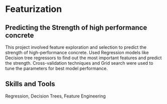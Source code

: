 # Featurization

## Predicting the Strength of high performance concrete

This project involved feature exploration and selection to predict the strength of high-performance concrete. Used Regression models like Decision tree regressors to find out the most important features and predict the strength. Cross-validation techniques and Grid search were used to tune the parameters for best model performance.

## Skills and Tools

Regression, Decision Trees, Feature Engineering
